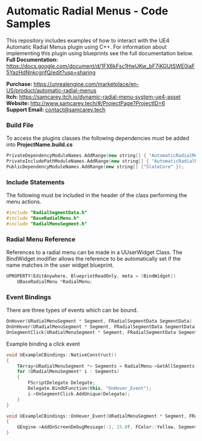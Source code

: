 # Automatic Radial Menus - Code Samples
This repository includes examples of how to interact with the UE4 Automatic Radial Menus plugin using C++. For information about implementing this plugin using blueprints see the full documentation below.<br>
<strong>Full Documentation: </strong>https://docs.google.com/document/d/1FX6kFsc1HwUKw_bF7iKGUtSWE0iaF5YazHdNnkcgnfQ/edit?usp=sharing</br>

<strong>Purchase: </strong>https://unrealengine.com/marketplace/en-US/product/automatic-radial-menus</br>
<strong>Itch: </strong>https://samcarey.itch.io/dynamic-radial-menu-system-ue4-asset</br>
<strong>Website: </strong> http://www.samcarey.tech/#/ProjectPage?ProjectID=6</br>
<strong>Support Email: </strong>contact@samcarey.tech</br>




<h3>Build File</h3>
To access the plugins classes the following dependencies must be added into <strong>ProjectName.build.cs</strong>

```cpp
PrivateDependencyModuleNames.AddRange(new string[] { "AutomaticRadialMenus" });
PrivateIncludePathModuleNames.AddRange(new string[] { "AutomaticRadialMenus" });
PublicDependencyModuleNames.AddRange(new string[] {"SlateCore" });
```
<h3>Include Statements</h3>
The following must be included in the header of the class performing the menu actions.

```cpp
#include "RadialSegmentData.h"
#include "BaseRadialMenu.h"
#include "RadialMenuSegment.h"
```

<h3>Radial Menu Reference</h3>

References to a radial menu can be made in a UUserWidget Class. The BindWidget modifier allows the reference to be automatically set if the name matches in the user widget blueprint.
```cpp
UPROPERTY(EditAnywhere, BlueprintReadOnly, meta = (BindWidget))
	UBaseRadialMenu *RadialMenu;
```
<h3>Event Bindings</h3>
There are three types of events which can be bound. 

```cpp
OnHover(URadialMenuSegment * Segment, FRadialSegmentData SegmentData)
OnUnHover(URadialMenuSegment * Segment, FRadialSegmentData SegmentData)
OnSegmentClick(URadialMenuSegment * Segment, FRadialSegmentData SegmentData)
```

Example binding a click event

```cpp
void UExampleCBindings::NativeConstruct()
{
	TArray<URadialMenuSegment *> Segments = RadialMenu->GetAllSegments();
	for (URadialMenuSegment* i : Segments)
	{
		FScriptDelegate Delegate;
		Delegate.BindUFunction(this, "OnHover_Event");
		i->OnSegmentClick.AddUnique(Delegate);
	}
}

void UExampleCBindings::OnHover_Event(URadialMenuSegment * Segment, FRadialSegmentData SegmentData)
{
	GEngine->AddOnScreenDebugMessage(-1, 15.0f, FColor::Yellow, SegmentData.SegmentText.ToString());
}
 ```

